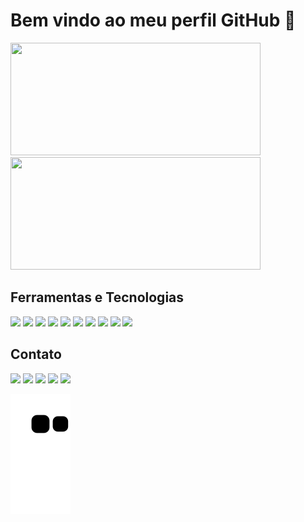 <h1>Bem vindo ao meu perfil GitHub 👋</h1>
<div>
        <a href="https://github.com/jonnatanfarias"></a>
        <img height="180px" width="400px"
            src="https://github-readme-stats.vercel.app/api?username=jonnatanfarias&amp;show_icons=true&amp;theme=dracula&amp;include_all_commits=true&amp;count_private=true" />
        <img height="180px" width="400px"
            src="https://github-readme-stats.vercel.app/api/top-langs/?username=jonnatanfarias&amp;layout=compact&amp;langs_count=7&amp;theme=dracula" />
    </div>

<h2>Ferramentas e Tecnologias</h2>
<div>
        <img src="https://cdn.jsdelivr.net/gh/devicons/devicon/icons/java/java-original-wordmark.svg" height="50px"
            widght="50px" />
        <img src="https://cdn.jsdelivr.net/gh/devicons/devicon/icons/android/android-plain.svg" height="50px"
            widght="50px" />
        <img src="https://cdn.jsdelivr.net/gh/devicons/devicon/icons/python/python-original-wordmark.svg" height="50px"
            widght="50px" />
        <img src="https://cdn.jsdelivr.net/gh/devicons/devicon/icons/csharp/csharp-original.svg" height="50px"
            widght="50px" />
        <img src="https://cdn.jsdelivr.net/gh/devicons/devicon/icons/html5/html5-original-wordmark.svg" height="50px"
            widght="50px" />
        <img src="https://cdn.jsdelivr.net/gh/devicons/devicon/icons/css3/css3-original-wordmark.svg" height="50px"
            widght="50px" />
        <img src="https://cdn.jsdelivr.net/gh/devicons/devicon/icons/javascript/javascript-original.svg" height="50px"
            widght="50px" />     
         <img src="https://cdn.jsdelivr.net/gh/devicons/devicon/icons/bootstrap/bootstrap-original-wordmark.svg" height="50px"
            widght="50px"/>
        <img src="https://cdn.jsdelivr.net/gh/devicons/devicon/icons/oracle/oracle-original.svg" height="50px"
            widght="50px" />
        <img src="https://cdn.jsdelivr.net/gh/devicons/devicon/icons/mysql/mysql-original-wordmark.svg" height="50px"
            widght="50px" />
    </div>


<div>

<h2>Contato</h2>

<a href="https://www.youtube.com/seu-canal-youtube-aqui" target="_blank"><img
                src="https://img.shields.io/badge/YouTube-FF0000?style=for-the-badge&logo=youtube&logoColor=white"
                target="_blank"></a>
<a href="https://instagram.com/seu-usuário-instagram-aqui" target="_blank"><img
                src="https://img.shields.io/badge/-Instagram-%23E4405F?style=for-the-badge&logo=instagram&logoColor=white"
                target="_blank"></a>
<a href="https://www.twitch.tv/seu-usuário-aqui" target="_blank"><img
                src="https://img.shields.io/badge/Twitch-9146FF?style=for-the-badge&logo=twitch&logoColor=white"
                target="_blank"></a>
<a href="mailto:contato@seu-usuário-aqui"><img
                src="https://img.shields.io/badge/Gmail-D14836?style=for-the-badge&logo=gmail&logoColor=white"
                target="_blank"></a>
<a href="https://www.linkedin.com/in/seu-usuário-linkedln-aqui" target="_blank"><img
                src="https://img.shields.io/badge/-LinkedIn-%230077B5?style=for-the-badge&logo=linkedin&logoColor=white"
                target="_blank"></a>
</div>

![Snake animation](https://github.com/jonnatanfarias/jonnatanfarias/blob/output/github-contribution-grid-snake.svg)
